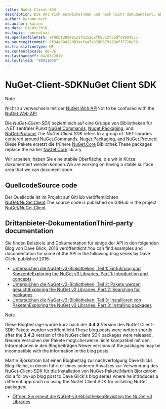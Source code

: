 ```yaml
---
title: NuGet-Client-SDK
description: Die API sich entwickelnden und noch nicht dokumentiert, aber Beispiele stehen Dave Glicks-Blog.
author: karann-msft
ms.author: karann
ms.date: 01/09/2018
ms.topic: conceptual
ms.openlocfilehash: 8f96bf289e8121fd25262fb95c2f36dfc89045c5
ms.sourcegitcommit: 9f94e00428d83aef4a7a87db679129eff7720c59
ms.translationtype: MT
ms.contentlocale: de-DE
ms.lasthandoff: 04/03/2019
ms.locfileid: "58911035"
---
```

# <a name="nuget-client-sdk"></a><span data-ttu-id="e0e90-103">NuGet-Client-SDK</span><span class="sxs-lookup"><span data-stu-id="e0e90-103">NuGet Client SDK</span></span>

> [!Note]
> <span data-ttu-id="e0e90-104">Nicht zu verwechseln mit der [NuGet *Web* API](https://docs.microsoft.com/en-us/nuget/api/overview)</span><span class="sxs-lookup"><span data-stu-id="e0e90-104">Not to be confused with the [NuGet *Web* API](https://docs.microsoft.com/en-us/nuget/api/overview)</span></span>

<span data-ttu-id="e0e90-105">Die *NuGet-Client-SDK* bezieht sich auf eine Gruppe von Bibliotheken für .NET zentraler Punkt [NuGet.Commands](https://www.nuget.org/packages/NuGet.Commands), [Nuget.Packaging](https://www.nuget.org/packages/NuGet.Packaging), und [NuGet.Protocol](https://www.nuget.org/packages/NuGet.Protocol).</span><span class="sxs-lookup"><span data-stu-id="e0e90-105">The *NuGet Client SDK* refers to a group of .NET libraries centered around [NuGet.Commands](https://www.nuget.org/packages/NuGet.Commands), [Nuget.Packaging](https://www.nuget.org/packages/NuGet.Packaging), and [NuGet.Protocol](https://www.nuget.org/packages/NuGet.Protocol).</span></span> <span data-ttu-id="e0e90-106">Diese Pakete ersetzt die frühere [NuGet.Core](https://www.nuget.org/packages/NuGet.Core/) Bibliothek.</span><span class="sxs-lookup"><span data-stu-id="e0e90-106">These packages replace the earlier [NuGet.Core](https://www.nuget.org/packages/NuGet.Core/) library.</span></span>

<span data-ttu-id="e0e90-107">Wir arbeiten, haben Sie eine stabile Oberfläche, die wir in Kürze dokumentiert werden können.</span><span class="sxs-lookup"><span data-stu-id="e0e90-107">We are working on having a stable surface area that we can document soon.</span></span>

## <a name="source-code"></a><span data-ttu-id="e0e90-108">Quellcode</span><span class="sxs-lookup"><span data-stu-id="e0e90-108">Source code</span></span>

<span data-ttu-id="e0e90-109">Der Quellcode ist im Projekt auf GitHub veröffentlichten [NuGet/NuGet.Client](https://github.com/NuGet/NuGet.Client).</span><span class="sxs-lookup"><span data-stu-id="e0e90-109">The source code is published on GitHub in the project [NuGet/NuGet.Client](https://github.com/NuGet/NuGet.Client).</span></span>

## <a name="third-party-documentation"></a><span data-ttu-id="e0e90-110">Drittanbieter-Dokumentation</span><span class="sxs-lookup"><span data-stu-id="e0e90-110">Third-party documentation</span></span>

<span data-ttu-id="e0e90-111">Sie finden Beispiele und Dokumentation für einige der API in den folgenden Blog von Dave Glick, 2016 veröffentlicht:</span><span class="sxs-lookup"><span data-stu-id="e0e90-111">You can find examples and documentation for some of the API in the following blog series by Dave Glick, published 2016:</span></span>

- [<span data-ttu-id="e0e90-112">Untersuchen die NuGet-v3-Bibliotheken, Teil 1: Einführung und Konzepte</span><span class="sxs-lookup"><span data-stu-id="e0e90-112">Exploring the NuGet v3 Libraries, Part 1: Introduction and concepts</span></span>](http://daveaglick.com/posts/exploring-the-nuget-v3-libraries-part-1)
- [<span data-ttu-id="e0e90-113">Untersuchen die NuGet-v3-Bibliotheken, Teil 2: Pakete werden gesucht</span><span class="sxs-lookup"><span data-stu-id="e0e90-113">Exploring the NuGet v3 Libraries, Part 2: Searching for packages</span></span>](http://daveaglick.com/posts/exploring-the-nuget-v3-libraries-part-2)
- [<span data-ttu-id="e0e90-114">Untersuchen die NuGet-v3-Bibliotheken, Teil 3: Installieren von Paketen</span><span class="sxs-lookup"><span data-stu-id="e0e90-114">Exploring the NuGet v3 Libraries, Part 3: Installing packages</span></span>](http://daveaglick.com/posts/exploring-the-nuget-v3-libraries-part-3)

> [!Note]
> <span data-ttu-id="e0e90-115">Diese Blogbeiträge wurde kurz nach der **3.4.3** Version des NuGet Client-SDK-Pakete wurden veröffentlicht.</span><span class="sxs-lookup"><span data-stu-id="e0e90-115">These blog posts were written shortly after the **3.4.3** version of the NuGet client SDK packages were released.</span></span>
> <span data-ttu-id="e0e90-116">Neuere Versionen der Pakete möglicherweise nicht kompatibel mit den Informationen in den Blogbeiträgen.</span><span class="sxs-lookup"><span data-stu-id="e0e90-116">Newer versions of the packages may be incompatible with the information in the blog posts.</span></span>

<span data-ttu-id="e0e90-117">Martin Björkström hat einen Blogbeitrag zur nachverfolgung Dave Glicks Blog-Reihe, in denen führt er eines anderen Ansatzes zur Verwendung des NuGet-Client-SDK für die Installation von NuGet-Pakete:</span><span class="sxs-lookup"><span data-stu-id="e0e90-117">Martin Björkström did a follow-up blog post to Dave Glick's blog series where he introduces a different approach on using the NuGet Client SDK for installing NuGet packages:</span></span>

- [<span data-ttu-id="e0e90-118">Öffnen Sie erneut die NuGet-v3-Bibliotheken</span><span class="sxs-lookup"><span data-stu-id="e0e90-118">Revisiting the NuGet v3 Libraries</span></span>](https://martinbjorkstrom.com/posts/2018-09-19-revisiting-nuget-client-libraries)

